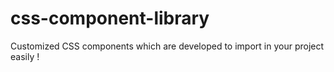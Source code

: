 # css-component-library
 Customized CSS components which are developed to import in your project easily !
